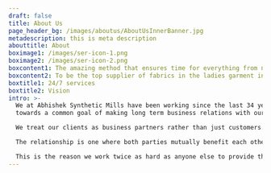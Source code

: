```yaml
---
draft: false
title: About Us
page_header_bg: /images/aboutus/AboutUsInnerBanner.jpg
metadescription: this is meta description
abouttitle: About
boximage1: /images/ser-icon-1.png
boximage2: /images/ser-icon-2.png
boxcontent1: The amazing method that ensures time for everything from now life!
boxcontent2: To be the top supplier of fabrics in the ladies garment industry.
boxtitle1: 24/7 services
boxtitle2: Vision
intro: >-
  We at Abhishek Synthetic Mills have been working since the last 34 years
  towards a common goal of making long term business relations with our clients.

  We treat our clients as business partners rather than just customers.

  The relationship is one where both parties mutually benefit each other over long term.

  This is the reason we work twice as hard as anyone else to provide the best quality fabric at the most competitive rates.
---
```

